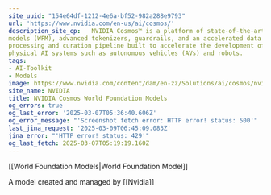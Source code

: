 ```yaml
---
site_uuid: "154e64df-1212-4e6a-bf52-982a288e9793"
url: 'https://www.nvidia.com/en-us/ai/cosmos/'
description_site_cp:   NVIDIA Cosmos™ is a platform of state-of-the-art generative world foundation
models (WFM), advanced tokenizers, guardrails, and an accelerated data
processing and curation pipeline built to accelerate the development of
physical AI systems such as autonomous vehicles (AVs) and robots.
tags:
- AI-Toolkit
- Models
image: https://www.nvidia.com/content/dam/en-zz/Solutions/ai/cosmos/nvidia-cosmos-og.jpg
site_name: NVIDIA
title: NVIDIA Cosmos World Foundation Models
og_errors: true
og_last_error: '2025-03-07T05:36:40.606Z'
og_error_message: "'Screenshot fetch error: HTTP error! status: 500'"
last_jina_request: '2025-03-09T06:45:09.083Z'
jina_error: "'HTTP error! status: 429'"
og_last_fetch: 2025-03-07T05:19:19.160Z
---
```

[[World Foundation Models|World Foundation Model]]

A model created and managed by [[Nvidia]]

